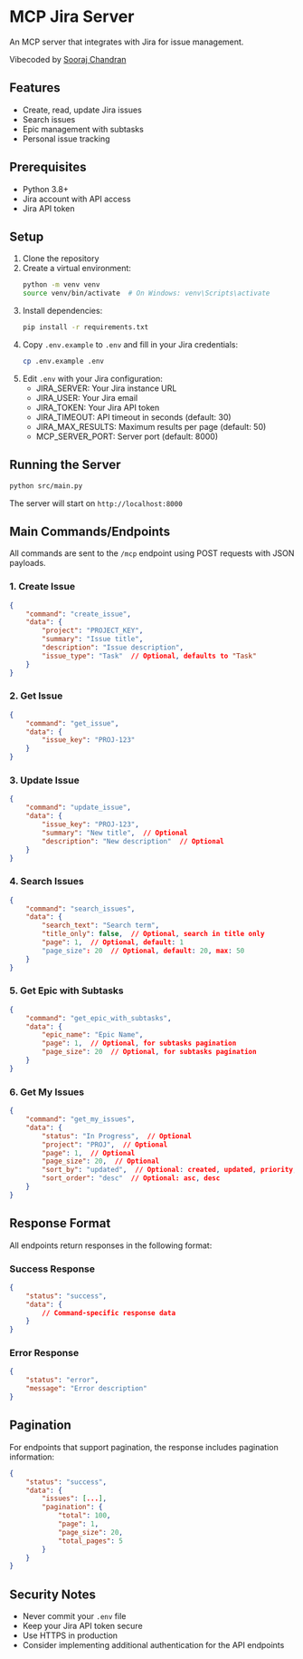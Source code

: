 # MCP Jira Server

An MCP server that integrates with Jira for issue management.

Vibecoded by [Sooraj Chandran](https://x.com/soorajchandran_)

## Features

- Create, read, update Jira issues
- Search issues
- Epic management with subtasks
- Personal issue tracking

## Prerequisites

- Python 3.8+
- Jira account with API access
- Jira API token

## Setup

1. Clone the repository
2. Create a virtual environment:
   ```bash
   python -m venv venv
   source venv/bin/activate  # On Windows: venv\Scripts\activate
   ```
3. Install dependencies:
   ```bash
   pip install -r requirements.txt
   ```
4. Copy `.env.example` to `.env` and fill in your Jira credentials:
   ```bash
   cp .env.example .env
   ```
5. Edit `.env` with your Jira configuration:
   - JIRA_SERVER: Your Jira instance URL
   - JIRA_USER: Your Jira email
   - JIRA_TOKEN: Your Jira API token
   - JIRA_TIMEOUT: API timeout in seconds (default: 30)
   - JIRA_MAX_RESULTS: Maximum results per page (default: 50)
   - MCP_SERVER_PORT: Server port (default: 8000)

## Running the Server

```bash
python src/main.py
```

The server will start on `http://localhost:8000`

## Main Commands/Endpoints

All commands are sent to the `/mcp` endpoint using POST requests with JSON payloads.

### 1. Create Issue
```json
{
    "command": "create_issue",
    "data": {
        "project": "PROJECT_KEY",
        "summary": "Issue title",
        "description": "Issue description",
        "issue_type": "Task"  // Optional, defaults to "Task"
    }
}
```

### 2. Get Issue
```json
{
    "command": "get_issue",
    "data": {
        "issue_key": "PROJ-123"
    }
}
```

### 3. Update Issue
```json
{
    "command": "update_issue",
    "data": {
        "issue_key": "PROJ-123",
        "summary": "New title",  // Optional
        "description": "New description"  // Optional
    }
}
```

### 4. Search Issues
```json
{
    "command": "search_issues",
    "data": {
        "search_text": "Search term",
        "title_only": false,  // Optional, search in title only
        "page": 1,  // Optional, default: 1
        "page_size": 20  // Optional, default: 20, max: 50
    }
}
```

### 5. Get Epic with Subtasks
```json
{
    "command": "get_epic_with_subtasks",
    "data": {
        "epic_name": "Epic Name",
        "page": 1,  // Optional, for subtasks pagination
        "page_size": 20  // Optional, for subtasks pagination
    }
}
```

### 6. Get My Issues
```json
{
    "command": "get_my_issues",
    "data": {
        "status": "In Progress",  // Optional
        "project": "PROJ",  // Optional
        "page": 1,  // Optional
        "page_size": 20,  // Optional
        "sort_by": "updated",  // Optional: created, updated, priority, status, duedate
        "sort_order": "desc"  // Optional: asc, desc
    }
}
```

## Response Format

All endpoints return responses in the following format:

### Success Response
```json
{
    "status": "success",
    "data": {
        // Command-specific response data
    }
}
```

### Error Response
```json
{
    "status": "error",
    "message": "Error description"
}
```

## Pagination

For endpoints that support pagination, the response includes pagination information:
```json
{
    "status": "success",
    "data": {
        "issues": [...],
        "pagination": {
            "total": 100,
            "page": 1,
            "page_size": 20,
            "total_pages": 5
        }
    }
}
```

## Security Notes

- Never commit your `.env` file
- Keep your Jira API token secure
- Use HTTPS in production
- Consider implementing additional authentication for the API endpoints

